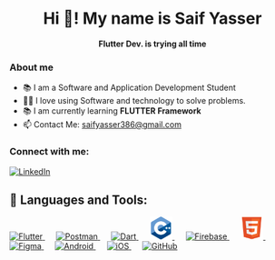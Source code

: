 <div align="center">

# Hi 👋! My name is Saif Yasser  
**Flutter Dev. is trying all time**

</div>


### About me
<div align="left">
  
- 📚 I am a Software and Application Development Student  
- 👨‍💻 I love using Software and technology to solve problems.  
- 📚 I am currently learning **FLUTTER Framework**  
- 📫 Contact Me: saifyasser386@gmail.com

</div>


### Connect with me:
[![LinkedIn](https://img.shields.io/badge/LinkedIn-saifyasser-blue)](https://www.linkedin.com/in/saif-yasser-166035265/)

## 🚀 Languages and Tools:
<p align="left">
  <a href="https://flutter.dev" target="_blank"> 
    <img src="https://www.vectorlogo.zone/logos/flutterio/flutterio-icon.svg" alt="Flutter" width="40" height="40"/>
  </a>&nbsp;&nbsp;&nbsp;&nbsp;
  <a href="https://www.postman.com/" target="_blank">
    <img src="https://www.vectorlogo.zone/logos/getpostman/getpostman-icon.svg" alt="Postman" width="40" height="40"/>
  </a>&nbsp;&nbsp;&nbsp;&nbsp;
  <a href="https://dart.dev" target="_blank"> 
    <img src="https://www.vectorlogo.zone/logos/dartlang/dartlang-icon.svg" alt="Dart" width="40" height="40"/> 
  </a>&nbsp;&nbsp;&nbsp;&nbsp;
  <a href="https://isocpp.org/" target="_blank"> 
    <img src="https://raw.githubusercontent.com/devicons/devicon/master/icons/cplusplus/cplusplus-original.svg" alt="C++" width="40" height="40"/> 
  </a>&nbsp;&nbsp;&nbsp;&nbsp;
  <a href="https://firebase.google.com/" target="_blank"> 
    <img src="https://www.vectorlogo.zone/logos/firebase/firebase-icon.svg" alt="Firebase" width="40" height="40"/> 
  </a>&nbsp;&nbsp;&nbsp;&nbsp;
  <a href="https://developer.mozilla.org/en-US/docs/Web/HTML" target="_blank"> 
    <img src="https://raw.githubusercontent.com/devicons/devicon/master/icons/html5/html5-original.svg" alt="HTML5" width="40" height="40"/> 
  </a>&nbsp;&nbsp;&nbsp;&nbsp;
  <a href="https://www.figma.com/" target="_blank">
    <img src="https://www.vectorlogo.zone/logos/figma/figma-icon.svg" alt="Figma" width="40" height="40"/>
  </a>&nbsp;&nbsp;&nbsp;&nbsp;
  <a href="https://developer.android.com" target="_blank">
    <img src="https://www.vectorlogo.zone/logos/android/android-icon.svg" alt="Android" width="40" height="40"/>
  </a>&nbsp;&nbsp;&nbsp;&nbsp;
  <a href="https://developer.apple.com/ios/" target="_blank">
    <img src="https://www.vectorlogo.zone/logos/apple/apple-icon.svg" alt="iOS" width="40" height="40"/>
  </a>&nbsp;&nbsp;&nbsp;&nbsp;
  <a href="https://github.com" target="_blank">
    <img src="https://www.vectorlogo.zone/logos/github/github-icon.svg" alt="GitHub" width="40" height="40"/>
  </a>
</p>





